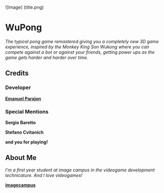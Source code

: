 
![Image]
(title.png)


# WuPong

*The typical pong game remastered giving you a completely new 3D game experience, inspired by the Monkey King Son Wukong where you can compete against a bot or against your friends, getting power ups as the game gets harder and harder over time.*

## Credits
### Developer
[__Emanuel Parajon__](https://www.linkedin.com/in/claudio-emanuel-guzmeroli-parajon-719696240/)

### Special Mentions
__Sergio Baretto__

__Stefano Cvitanich__

__and you for playing!__

## About Me
*I'm a first year student at image campus in the videogame development technicature. And I love videogames!*

[__imagecampus__](https://www.imagecampus.edu.ar/)
